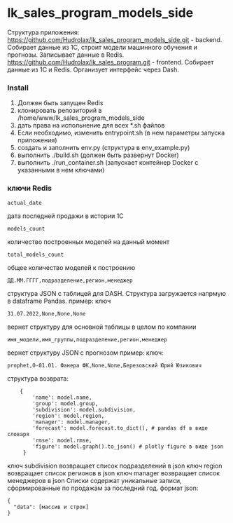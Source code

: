 # lk_sales_program_models_side
Структура приложения:
https://github.com/Hudrolax/lk_sales_program_models_side.git - backend. Собирает данные из 1С, строит модели машинного обучения и прогнозы. Записывает данные в Redis.
https://github.com/Hudrolax/lk_sales_program.git - frontend. Собирает данные из 1С и Redis. Организует интерфейс через Dash.

### Install
1. Должен быть запущен Redis
2. клонировать репозиторий в /home/www/lk_sales_program_models_side
3. дать права на испольнение для всех *.sh файлов
4. Если необходимо, изменить entrypoint.sh (в нем параметры запуска приложения)
5. создать и заполнить env.py (структура в env_example.py)
6. выполнить ./build.sh (должен быть развернут Docker)
7. выполнить ./run_container.sh (запускает контейнер Docker с указанными в нем ключами)

### ключи Redis
```
actual_date
```
дата последней продажи в истории 1С
```
models_count
```
количество построенных моделей на данный момент
```
total_models_count
```
общее количество моделей к построению
```
ДД.ММ.ГГГГ,подразделение,регион,менеджер
```
структура JSON с таблицей для DASH. Структура загружается напрмую в dataframe Pandas.
  пример:
  ключ
```
31.07.2022,None,None,None
```
вернет структуру для основной таблицы в целом по компании
```
имя_модели,имя_группы,подразделение,регион,менеджер
```
вернет структуру JSON с прогнозом
  пример:
  ключ:
```
prophet,О-01.01. Фанера ФК,None,None,Березовский Юрий Юзикович
```
  структура возврата:
```
    {
        'name': model.name,
        'group': model.group,
        'subdivision': model.subdivision,
        'region': model.region,
        'manager': model.manager,
        'forecast': model.forecast.to_dict(), # pandas df в виде словаря
        'rmse': model.rmse,
        'figure': model.graph().to_json() # plotly figure в виде json
     }
```

ключ subdivision возвращает список подразделений в json
ключ region возвращает список регионов в json
ключ manager возвращает список менеджеров в json
Cписки содержат уникальные записи, сформированные по продажам за последний год.
формат json:
```
{
  "data": [массив и строк]
}
```
